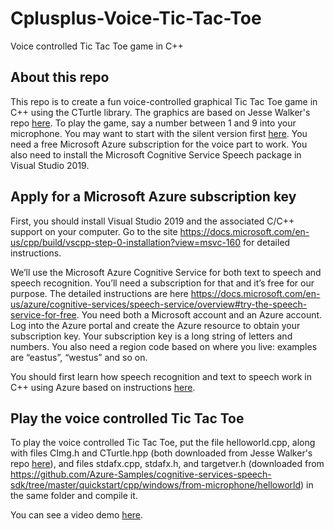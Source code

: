 # Cplusplus-Voice-Tic-Tac-Toe
Voice controlled Tic Tac Toe game in C++

## About this repo
This repo is to create a fun voice-controlled graphical Tic Tac Toe game in C++ using the CTurtle library. The graphics are based on Jesse Walker's repo [here](https://github.com/walkerje/C-Turtle). To play the game, say a number between 1 and 9 into your microphone. You may want to start with the silent version first [here](https://github.com/markhliu/CPP-graphical-Tic-Tac-Toe). You need a free Microsoft Azure subscription for the voice part to work. You also need to install the Microsoft Cognitive Service Speech package in Visual Studio 2019. 

## Apply for a Microsoft Azure subscription key
First, you should install Visual Studio 2019 and the associated C/C++ support on your computer. Go to the site https://docs.microsoft.com/en-us/cpp/build/vscpp-step-0-installation?view=msvc-160 for detailed instructions. 

We’ll use the Microsoft Azure Cognitive Service for both text to speech and speech recognition. You’ll need a subscription for that and it’s free for our purpose. The detailed instructions are here https://docs.microsoft.com/en-us/azure/cognitive-services/speech-service/overview#try-the-speech-service-for-free. You need both a Microsoft account and an Azure account. Log into the Azure portal and create the Azure resource to obtain your subscription key. Your subscription key is a long string of letters and numbers. You also need a region code based on where you live: examples are “eastus”, “westus” and so on.

You should first learn how speech recognition and text to speech work in C++ using Azure based on instructions [here](https://github.com/Azure-Samples/cognitive-services-speech-sdk/).   

## Play the voice controlled Tic Tac Toe
To play the voice controlled Tic Tac Toe, put the file helloworld.cpp, along with files CImg.h and CTurtle.hpp (both downloaded from Jesse Walker's repo [here](https://github.com/walkerje/C-Turtle)), and files stdafx.cpp, stdafx.h, and targetver.h (downloaded from https://github.com/Azure-Samples/cognitive-services-speech-sdk/tree/master/quickstart/cpp/windows/from-microphone/helloworld) in the same folder and compile it.

You can see a video demo [here](https://gattonweb.uky.edu/faculty/lium/cpp/ttths.mp4).   
